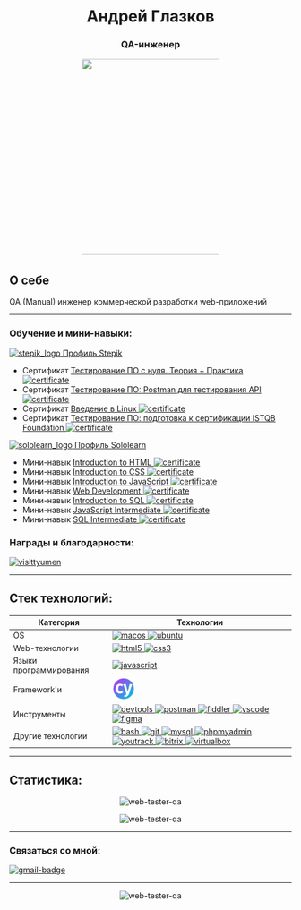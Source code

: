 <h1 align="center">Андрей Глазков</h1>

<h3 align="center">QA-инженер</h3>

<div align="center">
  <img src="https://blog.zohowebstatic.com/sites/zblogs/images/cliq/new-converted-2019-08.gif" width="70%" height="350"/>
</div>

<h2 align="left">О себе</h2>

<p>QA (Manual) инженер коммерческой разработки web-приложений</p>

---

<h3 align="left">Обучение и мини-навыки:</h3>

<a href="https://stepik.org/users/849610946/profile?auth=login" target="_blank" rel="noreferrer">
  <img src="https://cdn.stepik.net/static/classic/ico/favicon_152.png?1748261922" alt="stepik_logo" width="15" height="15"/> Профиль Stepik
</a>
<ul>
  <li>Сертификат <a href="https://stepik.org/cert/2452737" target="_blank" rel="noreferrer">
  Тестирование ПО с нуля. Теория + Практика
  <img src="https://cdn-icons-png.flaticon.com/512/7238/7238706.png" alt="certificate" width="15" height="15"/>
  </a>
  </li>
  <li>Сертификат <a href="https://stepik.org/cert/2459883" target="_blank" rel="noreferrer">
  Тестирование ПО: Postman для тестирования API
  <img src="https://cdn-icons-png.flaticon.com/512/7238/7238706.png" alt="certificate" width="15" height="15"/>
  </a>
  </li>
  <li>Сертификат <a href="https://stepik.org/cert/2686810" target="_blank" rel="noreferrer">
  Введение в Linux
  <img src="https://cdn-icons-png.flaticon.com/512/7238/7238706.png" alt="certificate" width="15" height="15"/>
  </a>
  </li>
  <li>Сертификат <a href="https://stepik.org/cert/2815211" target="_blank" rel="noreferrer">
  Тестирование ПО: подготовка к сертификации ISTQB Foundation
  <img src="https://cdn-icons-png.flaticon.com/512/7238/7238706.png" alt="certificate" width="15" height="15"/>
  </a>
  </li>
</ul>

<a href="https://www.sololearn.com/ru/profile/30331923" target="_blank" rel="noreferrer">
  <img src="https://www.sololearn.com/Images/favicon.ico" alt="sololearn_logo" width="15" height="15"/> Профиль Sololearn
</a>
<ul>
  <li>Мини-навык <a href="https://www.sololearn.com/certificates/CC-HPQGKLBL" target="_blank" rel="noreferrer">
  Introduction to HTML
  <img src="https://cdn-icons-png.flaticon.com/512/7238/7238706.png" alt="certificate" width="15" height="15"/>
  </a>
  </li>
  <li>Мини-навык <a href="https://www.sololearn.com/certificates/CC-UUUAHJZ9" target="_blank" rel="noreferrer">
  Introduction to CSS
  <img src="https://cdn-icons-png.flaticon.com/512/7238/7238706.png" alt="certificate" width="15" height="15"/>
  </a>
  </li>
  <li>Мини-навык <a href="https://www.sololearn.com/certificates/CC-SQ5HSX11" target="_blank" rel="noreferrer">
  Introduction to JavaScript
  <img src="https://cdn-icons-png.flaticon.com/512/7238/7238706.png" alt="certificate" width="15" height="15"/>
  </a>
  </li>
  <li>Мини-навык <a href="https://www.sololearn.com/certificates/CC-A1KWEM5C" target="_blank" rel="noreferrer">
  Web Development
  <img src="https://cdn-icons-png.flaticon.com/512/7238/7238706.png" alt="certificate" width="15" height="15"/>
  </a>
  </li>
  <li>Мини-навык <a href="https://www.sololearn.com/certificates/CC-PPK4RPS5" target="_blank" rel="noreferrer">
  Introduction to SQL
  <img src="https://cdn-icons-png.flaticon.com/512/7238/7238706.png" alt="certificate" width="15" height="15"/>
  </a>
  </li>
  <li>Мини-навык <a href="https://www.sololearn.com/certificates/CC-I3ZYMMFN" target="_blank" rel="noreferrer">
  JavaScript Intermediate
  <img src="https://cdn-icons-png.flaticon.com/512/7238/7238706.png" alt="certificate" width="15" height="15"/>
  </a>
  </li>
  <li>Мини-навык <a href="https://www.sololearn.com/certificates/CC-IT4HCHM8" target="_blank" rel="noreferrer">
  SQL Intermediate
  <img src="https://cdn-icons-png.flaticon.com/512/7238/7238706.png" alt="certificate" width="15" height="15"/>
  </a>
  </li>
</ul>

<h3 align="left">Награды и благодарности:</h3>

<p>
<a href="https://img.hhcdn.ru/photo/752746888.jpeg?t=1749733004&h=QFDxlCOqLle5iB4bOza51A" target="_blank" rel="noreferrer">
<img src="https://img.hhcdn.ru/photo/752746888.jpeg?t=1749733004&h=QFDxlCOqLle5iB4bOza51A" alt="visittyumen" width="150" height="220"/>
</a>
</p>

---

<h2 align="left">Стек технологий:</h2>

<div class="skills-table">
<table align="center">
  <thead>
    <tr>
      <th>Категория</th>
      <th>Технологии</th>
    </tr>
  </thead>
  <tbody>
    <tr>
      <td>OS</td>
      <td>
        <a href="https://www.apple.com/" target="_blank" rel="noreferrer">
          <img src="https://devicon-website.vercel.app/api/apple/original.svg?color=%23EEEEEE" alt="macos" width="40" height="40"/>
        </a>
        <a href="https://ubuntu.com/" target="_blank" rel="noreferrer">
          <img src="https://devicon-website.vercel.app/api/ubuntu/plain.svg" alt="ubuntu" width="40" height="40"/>
        </a>
      </td>
    </tr>
    <tr>
      <td>Web-технологии</td>
      <td>
        <a href="https://www.w3.org/html/" target="_blank" rel="noreferrer">
          <img src="https://devicon-website.vercel.app/api/html5/original-wordmark.svg" alt="html5" width="40" height="40"/>
        </a>
        <a href="https://www.w3schools.com/css/" target="_blank" rel="noreferrer">
          <img src="https://devicon-website.vercel.app/api/css3/original-wordmark.svg" alt="css3" width="40" height="40"/>
        </a>
      </td>
    </tr>
    <tr>
      <td>Языки программирования</td>
      <td>
        <a href="https://developer.mozilla.org/en-US/docs/Web/JavaScript" target="_blank" rel="noreferrer">
          <img src="https://devicon-website.vercel.app/api/javascript/original.svg"" alt="javascript" width="40" height="40"/>
        </a>
      </td>
    </tr>
    <tr>
      <td>Framework'и</td>
      <td>
        <a href="https://www.cypress.io" target="_blank" rel="noreferrer">
          <img src="https://raw.githubusercontent.com/ijsto/cypress-snippets/master/images/logo.png" alt="cypress" width="40" height="40"/>
        </a>
      </td>
    </tr>
    <tr>
      <td>Инструменты</td>
      <td>
        <a href="https://developer.chrome.com/docs/devtools?hl=ru" target="_blank" rel="noreferrer">
          <img src="https://static-00.iconduck.com/assets.00/chrome-devtools-icon-512x512-8iaxdppx.png" alt="devtools" width="40" height="40"/>
        </a>
        <a href="https://postman.com" target="_blank" rel="noreferrer">
          <img src="https://www.vectorlogo.zone/logos/getpostman/getpostman-icon.svg" alt="postman" width="40" height="40"/>
        </a>
        <a href="https://www.telerik.com/fiddler" target="_blank" rel="noreferrer">
          <img src="https://static-00.iconduck.com/assets.00/fiddler-icon-512x512-rxak528l.png" alt="fiddler" width="40" height="40"/>
        </a>
        <a href="https://code.visualstudio.com/" target="_blank" rel="noreferrer">
          <img src="https://devicon-website.vercel.app/api/vscode/original.svg" alt="vscode" width="40" height="40"/>
        </a>
        <a href="https://www.figma.com/" target="_blank" rel="noreferrer">
          <img src="https://devicon-website.vercel.app/api/figma/original.svg" alt="figma" width="40" height="40"/>
        </a>
      </td>
    </tr>
    <tr>
      <td>Другие технологии</td>
      <td>
        <a href="https://www.gnu.org/software/bash/" target="_blank" rel="noreferrer">
          <img src="https://devicon-website.vercel.app/api/bash/original.svg" alt="bash" width="40" height="40"/>
        </a>
        <a href="https://git-scm.com/" target="_blank" rel="noreferrer">
          <img src="https://devicon-website.vercel.app/api/git/original.svg" alt="git" width="40" height="40"/>
        </a>
        <a href="https://www.mysql.com/" target="_blank" rel="noreferrer">
          <img src="https://devicon-website.vercel.app/api/mysql/original-wordmark.svg" alt="mysql" width="40" height="40"/>
        </a>
        <a href="https://www.phpmyadmin.net/" target="_blank" rel="noreferrer">
          <img src="https://static.cdnlogo.com/logos/p/61/phpmyadmin.png" alt="phpmyadmin" width="40" height="40"/>
        </a>
        <a href="https://www.jetbrains.com/ru-ru/youtrack/" target="_blank" rel="noreferrer">
          <img src="https://images.icon-icons.com/1381/PNG/512/youtrack_94894.png" alt="youtrack" width="40" height="40"/>
        </a>
        <a href="https://www.1c-bitrix.ru/" target="_blank" rel="noreferrer">
          <img src="https://cdn.worldvectorlogo.com/logos/bitrix.svg" alt="bitrix" width="40" height="40"/>
        </a>
        <a href="https://www.virtualbox.org/" target="_blank" rel="noreferrer">
          <img src="https://www.virtualbox.org/favicon.ico" alt="virtualbox" width="40" height="40"/>
        </a>
      </td>
    </tr>
  </tbody>
</table>
</div>

---

<h2 align="left">Статистика:</h2>

<div align="center"><p><img src="https://github-readme-streak-stats.herokuapp.com/?user=web-tester-qa&locale=ru" alt="web-tester-qa" width="70%"/></p></div>
<div align="center"><p><img src="https://github-readme-stats.vercel.app/api?username=web-tester-qa&show_icons=true&locale=ru" alt="web-tester-qa" width="70%"/></p></div>

<!-- <p align="center"> <a href="https://github.com/ryo-ma/github-profile-trophy"><img src="https://github-profile-trophy.vercel.app/?username=web-tester-qa" alt="web-tester-qa" /></a></p> -->

---

<h3 align="left">Связаться со мной:</h3>
<p align="left">
<div id="badges" align="left">
  <a href="" target="_blank" rel="noreferrer"> <img src="https://img.shields.io/badge/GMail-red?style=for-the-badge&logo=gmail&logoColor=white" alt="gmail-badge"/> </a>
</div>
</p>

---

<p align="center"> <img src="https://komarev.com/ghpvc/?username=web-tester-qa&label=Profile%20views&color=0e75b6&style=flat" alt="web-tester-qa" /> </p>

